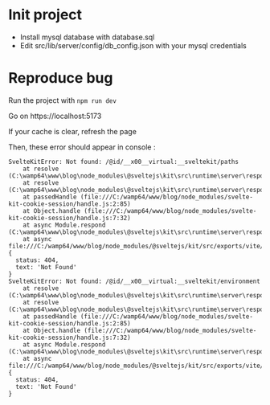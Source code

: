 # Init project
- Install mysql database with database.sql
- Edit src/lib/server/config/db_config.json with your mysql credentials

# Reproduce bug
Run the project with 
``` npm run dev ```

Go on https://localhost:5173

If your cache is clear, refresh the page

Then, these error should appear in console :

```
SvelteKitError: Not found: /@id/__x00__virtual:__sveltekit/paths
    at resolve (C:\wamp64\www\blog\node_modules\@sveltejs\kit\src\runtime\server\respond.js:530:13)
    at resolve (C:\wamp64\www\blog\node_modules\@sveltejs\kit\src\runtime\server\respond.js:330:5)
    at passedHandle (file:///C:/wamp64/www/blog/node_modules/svelte-kit-cookie-session/handle.js:2:85)
    at Object.handle (file:///C:/wamp64/www/blog/node_modules/svelte-kit-cookie-session/handle.js:7:32)
    at async Module.respond (C:\wamp64\www\blog\node_modules\@sveltejs\kit\src\runtime\server\respond.js:327:20)
    at async file:///C:/wamp64/www/blog/node_modules/@sveltejs/kit/src/exports/vite/dev/index.js:524:22 {
  status: 404,
  text: 'Not Found'
}
SvelteKitError: Not found: /@id/__x00__virtual:__sveltekit/environment
    at resolve (C:\wamp64\www\blog\node_modules\@sveltejs\kit\src\runtime\server\respond.js:530:13)
    at resolve (C:\wamp64\www\blog\node_modules\@sveltejs\kit\src\runtime\server\respond.js:330:5)
    at passedHandle (file:///C:/wamp64/www/blog/node_modules/svelte-kit-cookie-session/handle.js:2:85)
    at Object.handle (file:///C:/wamp64/www/blog/node_modules/svelte-kit-cookie-session/handle.js:7:32)
    at async Module.respond (C:\wamp64\www\blog\node_modules\@sveltejs\kit\src\runtime\server\respond.js:327:20)
    at async file:///C:/wamp64/www/blog/node_modules/@sveltejs/kit/src/exports/vite/dev/index.js:524:22 {
  status: 404,
  text: 'Not Found'
}
```
